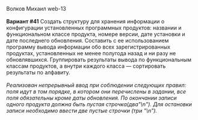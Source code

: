 Волков Михаил web-13
<br/><br/>
<b>Вариант #41</b>
Создать структуру для хранения информации о конфигурации установленных программных продуктов: названии и функциональном классе продукта, номере версии, дате установки и дате последнего обновления. Составить с ее использованием программу вывода информации обо всех зарегистрированных продуктах, установленных не менее полугода назад и ни разу не обновлявшихся. Группировать результаты вывода по функциональным классам продуктов, а внутри каждого класса — сортировать результаты по алфавиту.
<br/><br/>
<i>Реализован непрерывный ввод при соблюдении следующих правил: поля идут в том порядке, в котором они перечислены в задании, все поля обязательны кроме даты обновления. По окончании записи одного продукта должна быть пустая строчка(два"\n"). Для остановки записи необходимо ввести две пустые строчки (три "\n").
